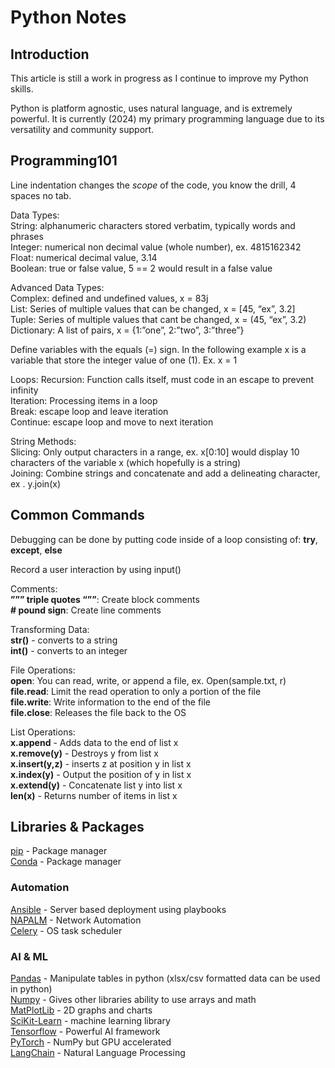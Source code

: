 # Python Notes

## Introduction

This article is still a work in progress as I continue to improve my Python skills.  

Python is platform agnostic, uses natural language, and is extremely powerful. It is currently (2024) my primary programming language due to its versatility and community support.

## Programming101

Line indentation changes the *scope* of the code, you know the drill, 4 spaces no tab.

Data Types:  
    String: alphanumeric characters stored verbatim, typically words and phrases  
    Integer: numerical non decimal value (whole number), ex. 4815162342  
    Float: numerical decimal value, 3.14  
    Boolean: true or false value, 5 == 2 would result in a false value  

Advanced Data Types:  
    Complex: defined and undefined values, x = 83j  
    List: Series of multiple values that can be changed, x = [45, “ex”, 3.2]  
    Tuple: Series of multiple values that cant be changed, x = (45, “ex”, 3.2)  
    Dictionary: A list of pairs, x = {1:”one”, 2:”two”, 3:”three”}  

Define variables with the equals (=) sign. In the following example x is a variable that store the integer value of one (1). Ex. x = 1

Loops:
    Recursion: Function calls itself, must code in an escape to prevent infinity  
    Iteration: Processing items in a loop  
    Break: escape loop and leave iteration  
    Continue: escape loop and move to next iteration  

String Methods:  
    Slicing: Only output characters in a range, ex. x[0:10] would display 10 characters of the variable x (which hopefully is a string)  
    Joining: Combine strings and concatenate and add a delineating character, ex . y.join(x)  

## Common Commands

Debugging can be done by putting code inside of a loop consisting of: **try**, **except**, **else**  

Record a user interaction by using input()  

Comments:  
    **””” triple quotes “””**: Create block comments  
    **# pound sign**: Create line comments  

Transforming Data:  
    **str()** - converts to a string  
    **int()** - converts to an integer  

File Operations:  
    **open**: You can read, write, or append a file, ex. Open(sample.txt, r)  
    **file.read**: Limit the read operation to only a portion of the file  
    **file.write**: Write information to the end of the file  
    **file.close**: Releases the file back to the OS  

List Operations:  
    **x.append** - Adds data to the end of list x  
    **x.remove(y)** - Destroys y from list x  
    **x.insert(y,z)** - inserts z at position y in list x  
    **x.index(y)** - Output the position of y in list x  
    **x.extend(y)** - Concatenate list y into list x  
    **len(x)** - Returns number of items in list x  

## Libraries & Packages

[pip](https://github.com/pypa/pip)  - Package manager  
[Conda](https://github.com/conda/conda/)  - Package manager  

### Automation

[Ansible](https://github.com/ansible/ansible)   - Server based deployment using playbooks  
[NAPALM](https://github.com/napalm-automation/napalm)   - Network Automation  
[Celery](https://github.com/celery/celery)   - OS task scheduler  

### AI & ML

[Pandas](https://github.com/pandas-dev/pandas)  - Manipulate tables in python (xlsx/csv formatted data can be used in python)  
[Numpy](https://github.com/numpy/numpy)   - Gives other libraries ability to use arrays and math  
[MatPlotLib](https://github.com/matplotlib/matplotlib) - 2D graphs and charts  
[SciKit-Learn](https://github.com/scikit-learn/scikit-learn) - machine learning library  
[Tensorflow](https://github.com/tensorflow/tensorflow)  - Powerful AI framework  
[PyTorch](https://github.com/pytorch/pytorch)  - NumPy but GPU accelerated  
[LangChain](https://github.com/langchain-ai/langchain)  - Natural Language Processing  
